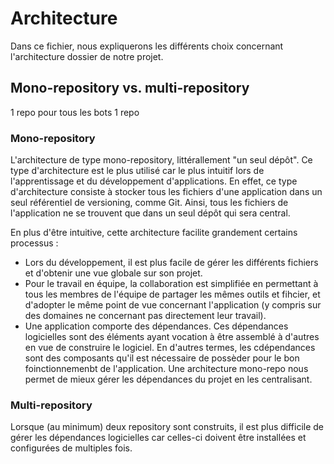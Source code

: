 # Architecture

Dans ce fichier, nous expliquerons les différents choix concernant l'architecture dossier de notre projet. 

## Mono-repository vs. multi-repository

1 repo pour tous les bots
1 repo

### Mono-repository 

L'architecture de type mono-repository, littérallement "un seul dépôt". Ce type d'architecture est le plus utilisé car le plus intuitif lors de l'apprentissage et du développement d'applications. 
En effet, ce type d'architecture consiste à stocker tous les fichiers d'une application dans un seul référentiel de versioning, comme Git. Ainsi, tous les fichiers de l'application ne se trouvent que dans un seul dépôt qui sera central. 

En plus d'être intuitive, cette architecture facilite grandement certains processus : 
* Lors du développement, il est plus facile de gérer les différents fichiers et d'obtenir une vue globale sur son projet. 
* Pour le travail en équipe, la collaboration est simplifiée en permettant à tous les membres de l'équipe de partager les mêmes outils et fihcier,  et d'adopter le même point de vue concernant l'application (y compris sur des domaines ne concernant pas directement leur travail).
* Une application comporte des dépendances. Ces dépendances logicielles sont des éléments ayant vocation à être assemblé à d'autres en vue de construire le logiciel. En d'autres termes, les cdépendances sont des composants qu'il est nécessaire de possèder pour le bon foinctionnemenbt de l'application. Une architecture mono-repo nous permet de mieux gérer les dépendances du projet en les centralisant. 

### Multi-repository


Lorsque (au minimum) deux repository sont construits, il est plus difficile de gérer les dépendances logicielles car celles-ci doivent être installées et configurées de multiples fois. 